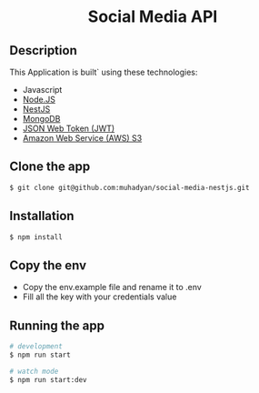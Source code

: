   <h1 align="center">Social Media API</h1>

## Description

This Application is built` using these technologies:

- Javascript
- [Node.JS](https://nodejs.org/en)
- [NestJS](https://nestjs.com/)
- [MongoDB](https://www.mongodb.com/)
- [JSON Web Token (JWT)](https://jwt.io/)
- [Amazon Web Service (AWS) S3](https://aws.amazon.com/)

## Clone the app

```bash
$ git clone git@github.com:muhadyan/social-media-nestjs.git
```

## Installation

```bash
$ npm install
```

## Copy the env

- Copy the env.example file and rename it to .env
- Fill all the key with your credentials value

## Running the app

```bash
# development
$ npm run start

# watch mode
$ npm run start:dev
```
